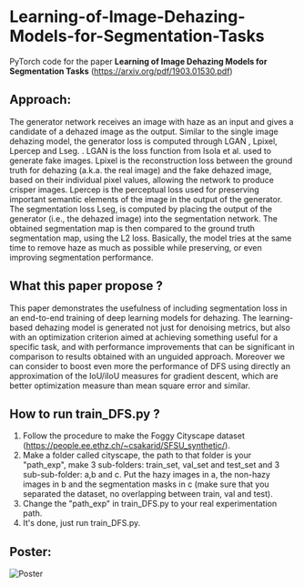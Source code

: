 # Learning-of-Image-Dehazing-Models-for-Segmentation-Tasks

PyTorch code for the paper **Learning of Image Dehazing Models for Segmentation Tasks** (https://arxiv.org/pdf/1903.01530.pdf)<br/> 

## **Approach:**<br/>
The generator network receives an image with haze as an
input and gives a candidate of a dehazed image as the output. Similar to the single image dehazing model, the generator loss
is computed through LGAN , Lpixel, Lpercep and Lseg. . LGAN is the loss function from Isola et al. used to generate fake images. Lpixel is the
reconstruction loss between the ground truth for dehazing (a.k.a. the real image) and the fake dehazed image, based on their
individual pixel values, allowing the network to produce crisper images. Lpercep is the perceptual loss used for preserving
important semantic elements of the image in the output of the generator. The segmentation loss Lseg, is computed by placing the output of
the generator (i.e., the dehazed image) into the segmentation network. The obtained segmentation map is then compared to
the ground truth segmentation map, using the L2 loss. Basically, the model tries at the same time to remove haze as much as
possible while preserving, or even improving segmentation performance.

## **What this paper propose ?**<br/>
This paper demonstrates the usefulness of including segmentation loss in an end-to-end training of deep learning
models for dehazing. The learning-based dehazing model is generated not just for denoising metrics, but also with an
optimization criterion aimed at achieving something useful for a specific task, and with performance improvements that can
be significant in comparison to results obtained with an unguided approach. Moreover we can consider to boost even more
the performance of DFS using directly an approximation of the IoU/iIoU measures for gradient descent, which are better
optimization measure than mean square error and similar.

## **How to run train_DFS.py ?**<br/>
1) Follow the procedure to make the Foggy Cityscape dataset (https://people.ee.ethz.ch/~csakarid/SFSU_synthetic/).<br/>
2) Make a folder called cityscape, the path to that folder is your "path_exp", make 3 sub-folders: train_set, val_set and test_set and 3 sub-sub-folder: a,b and c. Put the hazy images in a, the non-hazy images in b and the segmentation masks in c (make sure that you separated the dataset, no overlapping between train, val and test).<br/>
4) Change the "path_exp" in train_DFS.py to your real experimentation path. <br/>
5) It's done, just run train_DFS.py. 

## **Poster:** <br/>
![Poster](Poster.png) 
